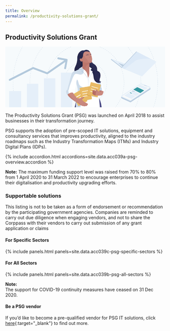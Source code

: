 ```yaml
---
title: Overview
permalink: /productivity-solutions-grant/
---
```


## Productivity Solutions Grant

![PSG Overview](/images/grow/psg/overview_psg_banner.png)

The Productivity Solutions Grant (PSG) was launched on April 2018 to assist businesses in their transformation journey. 

PSG supports the adoption of pre-scoped IT solutions, equipment and consultancy services that improves productivity, aligned to the industry roadmaps such as the Industry Transformation Maps (ITMs) and Industry Digital Plans (IDPs). 

{% include accordion.html accordions=site.data.acc039a-psg-overview.accordion %}

**Note:**
The maximum funding support level was raised from 70% to 80% from 1 April 2020 to 31 March 2022 to encourage enterprises to continue their digitalisation and productivity upgrading efforts.


### Supportable solutions
This listing is not to be taken as a form of endorsement or recommendation by the participating government agencies. Companies are reminded to carry out due diligence when engaging vendors, and not to share the Corppass with their vendors to carry out submission of any grant application or claims

#### For Specific Sectors
{% include panels.html panels=site.data.acc039c-psg-specific-sectors %}

#### For All Sectors
{% include panels.html panels=site.data.acc039b-psg-all-sectors %}

**Note:**
<BR>The support for COVID-19 continuity measures have ceased on 31 Dec 2020.

#### Be a PSG vendor
If you’d like to become a pre-qualified vendor for PSG IT solutions, click [here](https://www.imda.gov.sg/icmvendors){:target="_blank"} to find out more.

